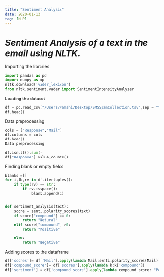 ```yaml
---
title: "Sentiment Analysis"
date: 2020-01-13
tag: [NLP]
---
```


# *Sentiment Analysis of a text in the email using NLTK.*

Importing the libraries

```python
import pandas as pd
import numpy as np
nltk.download('vader_lexicon')
from nltk.sentiment.vader import SentimentIntensityAnalyzer
```

Loading the dataset
```python
df = pd.read_csv("/Users/vamshi/Desktop/SMSSpamCollection.tsv",sep = "\t",header = None)
df.head()
```

Data preprocessing
```python
cols = ["Response","Mail"]
df.columns = cols
df.head()
Data preprocessing
```

```python
df.isnull().sum()
df["Response"].value_counts()
```
Finding blank or empty fields
```python
blanks =[]
for i,lb,rv in df.itertuples():
    if type(rv) == str:
        if rv.isspace():
            blank.append(i)
```
```python

def sentiment_analysis(text):
    score = senti.polarity_scores(text)
    if score["compound"] == 0:
        return "Netural"
    elif score["compound"] >0:
        return "Positive"

    else:
        return "Negative"
```
Adding scores to the dataframe
```python
df['scores']= df['Mail'].apply(lambda Mail:senti.polarity_scores(Mail))
df['compound_score']= df['scores'].apply(lambda k:k['compound'])
df['sentiment'] = df['compound_score'].apply(lambda compound_score: "Positive" if compound_score >= 0 else "Negative")
```
